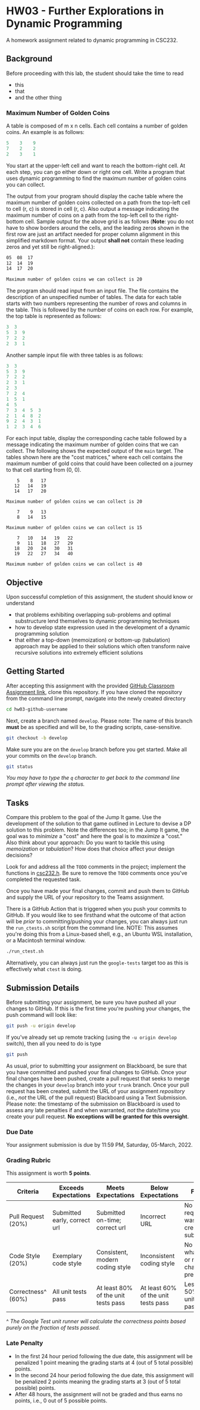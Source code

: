 # HW03 - Further Explorations in Dynamic Programming

A homework assignment related to dynamic programming in CSC232.

## Background

Before proceeding with this lab, the student should take the time to read

* this
* that 
* and the other thing


### Maximum Number of Golden Coins

A table is composed of m x n cells. Each cell contains a number of golden coins. An example is as follows:

```c++
5    3    9
7    2    2
2    3    1
```

You start at the upper-left cell and want to reach the bottom-right cell. At each step, you can go either down or right one cell. Write a program that uses dynamic programming to find the maximum number of golden coins you can collect.  

The output from your program should display the cache table where the maximum number of golden coins collected on a path from the top-left cell to cell (r, c) is stored in cell (r, c). Also output a message indicating the maximum number of coins on a path from the top-left cell to the right-bottom cell. Sample output for the above grid is as follows (**Note**: you do not have to show borders around the cells, and the leading zeros shown in the first row are just an artifact needed for proper column alignment in this simplified markdown format. Your output **shall not** contain these leading zeros and yet still be right-aligned.):

```bash
05  08  17
12  14  19
14  17  20

Maximum number of golden coins we can collect is 20
```

The program should read input from an input file. The file contains the description of an unspecified number of tables. The data for each table starts with two numbers representing the number of rows and columns in the table. This is followed by the number of coins on each row. For example, the top table is represented as follows:

```c++
3  3
5  3  9
7  2  2
2  3  1
```

Another sample input file with three tables is as follows:

```c++
3  3
5  3  9
7  2  2
2  3  1
2  3
7  2  4
1  5  1
4  5
7  3  4  5  3
2  1  4  8  2
9  2  4  3  1
1  2  3  4  6
```

For each input table, display the corresponding cache table followed by a message indicating the maximum number of golden coins that we can collect. The following shows the expected output of the `main` target. The tables shown here are the "cost matrices," where each cell contains the maximum number of gold coins that could have been collected on a journey to that cell starting from (0, 0).

```text
    5    8   17
   12   14   19
   14   17   20

Maximum number of golden coins we can collect is 20

    7    9   13
    8   14   15

Maximum number of golden coins we can collect is 15

    7   10   14   19   22
    9   11   18   27   29
   18   20   24   30   31
   19   22   27   34   40

Maximum number of golden coins we can collect is 40
```

## Objective

Upon successful completion of this assignment, the student should know or understand

* that problems exhibiting overlapping sub-problems and optimal substructure lend themselves to dynamic programming techniques
* how to develop state expression used in the development of a dynamic programming solution
* that either a top-down (memoization) or bottom-up (tabulation) approach may be applied to their solutions which often transform naive recursive solutions into extremely efficient solutions

## Getting Started

After accepting this assignment with the provided [GitHub Classroom Assignment link](https://classroom.github.com/a/KU0MhHnk), clone this repository. If you have cloned the repository from the command line prompt, navigate into the newly created directory

```bash
cd hw03-github-username
```

Next, create a branch named `develop`. Please note: The name of this branch **must** be as specified and will be, to the grading scripts, case-sensitive.

```bash
git checkout -b develop
```

Make sure you are on the `develop` branch before you get started. Make all your commits on the `develop` branch.

```bash
git status
```

_You may have to type the `q` character to get back to the command line prompt after viewing the status._

## Tasks

Compare this problem to the goal of the Jump It game. Use the development of the solution to that game outlined in Lecture to devise a DP solution to this problem. Note the differences too; in the Jump It game, the goal was to _minimize_ a "cost" and here the goal is to _maximize_ a "cost." Also think about your approach: Do you want to tackle this using _memoization_ or _tabulation_? How does that choice affect your design decisions?

Look for and address all the `TODO` comments in the project; implement the functions in [csc232.h](include/csc232.h). Be sure to remove the `TODO` comments once you've completed the requested task.

Once you have made your final changes, commit and push them to GitHub and supply the URL of your repository to the Teams assignment.

There is a GitHub Action that is triggered when you push your commits to GitHub. If you would like to see firsthand what the outcome of that action will be _prior_ to committing/pushing your changes, you can always just run the `run_ctests.sh` script from the command line. NOTE: This assumes you're doing this from a Linux-based shell, e.g., an Ubuntu WSL installation, or a Macintosh terminal window.

```bash
./run_ctest.sh
```

Alternatively, you can always just run the `google-tests` target too as this is effectively what `ctest` is doing.

## Submission Details

Before submitting your assignment, be sure you have pushed all your changes to GitHub. If this is the first time you're pushing your changes, the push command will look like:

```bash
git push -u origin develop
```

If you've already set up remote tracking (using the `-u origin develop` switch), then all you need to do is type

```bash
git push
```

As usual, prior to submitting your assignment on Blackboard, be sure that you have committed and pushed your final changes to GitHub. Once your final changes have been pushed, create a pull request that seeks to merge the changes in your `develop` branch into your `trunk` branch. Once your pull request has been created, submit the URL of your assignment _repository_ (i.e., _not_ the URL of the pull request) Blackboard using a Text Submission. Please note: the timestamp of the submission on Blackboard is used to assess any late penalties if and when warranted, _not_ the date/time you create your pull request. **No exceptions will be granted for this oversight**.

### Due Date

Your assignment submission is due by 11:59 PM, Saturday, 05-March, 2022.

### Grading Rubric

This assignment is worth **5 points**.

Criteria          | Exceeds Expectations        | Meets Expectations             | Below Expectations | Failure                                                 |
------------------|-----------------------------|--------------------------------|--------------------|---------------------------------------------------------|
Pull Request (20%)| Submitted early, correct url| Submitted on-time; correct url | Incorrect URL            | No pull request was created or submitted          |
Code Style (20%)  | Exemplary code style        | Consistent, modern coding style    | Inconsistent coding style| No style whatsoever or no code changes present|
Correctness^ (60%)| All unit tests pass         | At least 80% of the unit tests pass| At least 60% of the unit tests pass| Less than 50% of the unit tests pass|

^ _The Google Test unit runner will calculate the correctness points based purely on the fraction of tests passed_.

### Late Penalty

* In the first 24 hour period following the due date, this assignment will be penalized 1 point meaning the grading starts at 4 (out of 5 total possible) points.
* In the second 24 hour period following the due date, this assignment will be penalized 2 points meaning the grading starts at 3 (out of 5 total possible) points.
* After 48 hours, the assignment will not be graded and thus earns no points, i.e., 0 out of 5 possible points.
